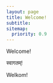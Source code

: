 ```yaml
---
layout: page
title: Welcome!
subtitle:
sitemap:
  priority: 0.9
---
```


Welcome!

स्वागतम्!

Welkom!
